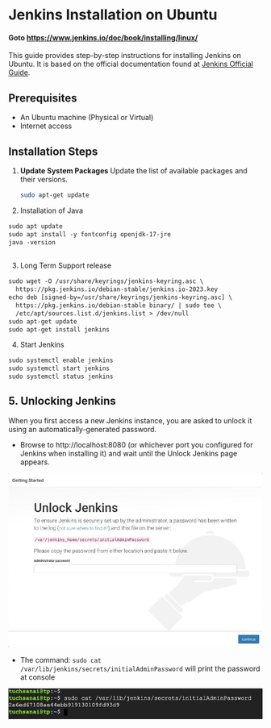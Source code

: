 # Jenkins Installation on Ubuntu  
#### Goto https://www.jenkins.io/doc/book/installing/linux/

This guide provides step-by-step instructions for installing Jenkins on Ubuntu. It is based on the official documentation found at [Jenkins Official Guide](https://www.jenkins.io/doc/book/installing/linux/).

## Prerequisites

- An Ubuntu machine (Physical or Virtual)
- Internet access

## Installation Steps

1. **Update System Packages**
   Update the list of available packages and their versions.
   ```bash
   sudo apt-get update
   ```

2. Installation of Java

```
sudo apt update
sudo apt install -y fontconfig openjdk-17-jre
java -version


```

3. Long Term Support release

```
sudo wget -O /usr/share/keyrings/jenkins-keyring.asc \
  https://pkg.jenkins.io/debian-stable/jenkins.io-2023.key
echo deb [signed-by=/usr/share/keyrings/jenkins-keyring.asc] \
  https://pkg.jenkins.io/debian-stable binary/ | sudo tee \
  /etc/apt/sources.list.d/jenkins.list > /dev/null
sudo apt-get update
sudo apt-get install jenkins

```


4.  Start Jenkins

```
sudo systemctl enable jenkins
sudo systemctl start jenkins
sudo systemctl status jenkins
```


## 5. Unlocking Jenkins

When you first access a new Jenkins instance, you are asked to unlock it using an automatically-generated password.



* Browse to http://localhost:8080 (or whichever port you configured for Jenkins when installing it) and wait until the Unlock Jenkins page appears.

![Unlock Jenkin](./images/setup-jenkins.jpeg)

* The command: ```sudo cat /var/lib/jenkins/secrets/initialAdminPassword``` will print the password at console



![Unlock Jenkin2](./images/setup-jenkins-02-copying-initial-admin-password.jpg)